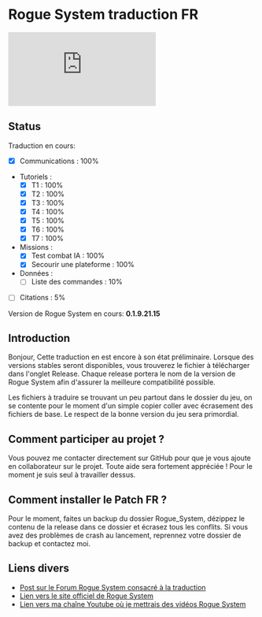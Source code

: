 # Rogue System traduction FR

![RogSysFR](http://isiforums.net/f/attachment.php?attachmentid=18185&d=1444163310)

## Status
Traduction en cours:
- [x] Communications : 100%
- Tutoriels : 
    - [x] T1 : 100%
    - [x] T2 : 100%
    - [x] T3 : 100%
    - [x] T4 : 100%
    - [x] T5 : 100%
    - [x] T6 : 100%
    - [x] T7 : 100%
- Missions :
    - [x] Test combat IA : 100%
    - [x] Secourir une plateforme : 100%
- Données :
    - [ ] Liste des commandes : 10%
- [ ] Citations : 5%

Version de Rogue System en cours:
**0.1.9.21.15**

## Introduction
Bonjour, Cette traduction en est encore à son état préliminaire. Lorsque des versions stables seront disponibles, 
vous trouverez le fichier à télécharger dans l'onglet Release. Chaque release portera le nom de la version de Rogue System
afin d'assurer la meilleure compatibilité possible.

Les fichiers à traduire se trouvant un peu partout dans le dossier du jeu, on se contente pour le moment d'un simple copier
coller avec écrasement des fichiers de base. Le respect de la bonne version du jeu sera primordial.

## Comment participer au projet ?
Vous pouvez me contacter directement sur GitHub pour que je vous ajoute en collaborateur sur le projet. Toute aide
sera fortement appréciée ! Pour le moment je suis seul à travailler dessus.

## Comment installer le Patch FR ?
Pour le moment, faites un backup du dossier Rogue_System, dézippez le contenu de la release dans ce dossier
et écrasez tous les conflits. Si vous avez des problèmes de crash au lancement, reprennez votre dossier de backup et 
contactez moi.

## Liens divers
- [Post sur le Forum Rogue System consacré à la traduction](http://isiforums.net/f/showthread.php/26653-Rogue-System-en-Fran%C3%A7ais-RogSys-Patch-FR)
- [Lien vers le site officiel de Rogue System](http://roguesystemsim.com/)
- [Lien vers ma chaîne Youtube où je mettrais des vidéos Rogue System](https://www.youtube.com/channel/UCFAkedtc3jjDZQqqIULxqWg)
